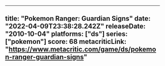 
---
title: "Pokemon Ranger: Guardian Signs"
date: "2022-04-09T23:38:28.242Z"
releaseDate: "2010-10-04"
platforms: ["ds"]
series: ["pokemon"]
score: 68
metacriticLink: "https://www.metacritic.com/game/ds/pokemon-ranger-guardian-signs"
---
